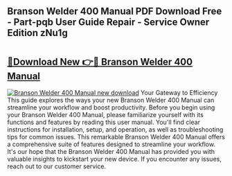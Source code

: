## Branson Welder 400 Manual PDF Download Free - Part-pqb User Guide Repair - Service Owner Edition zNu1g

# <h2><a href="http://bc66196.oget.top/?id=Branson+Welder+400+Manual">🔗Download New 👉🔴 Branson Welder 400 Manual</a></h2>

[![Branson Welder 400 Manual new download](https://i.imgur.com/5g1atiW.png)](http://bc66196.oget.top/?id=Branson+Welder+400+Manual)
Your Gateway to Efficiency This guide explores the ways your new Branson Welder 400 Manual can streamline your workflow and boost productivity. Before you begin using your Branson Welder 400 Manual, please familiarize yourself with its functions and features by reading this user manual. You'll find clear instructions for installation, setup, and operation, as well as troubleshooting tips for common issues. This remarkable Branson Welder 400 Manual offers a comprehensive suite of features designed to streamline your workflow. It's our hope that the Branson Welder 400 Manual has provided you with valuable insights to kickstart your new device. If you encounter any issues, reach out to our customer service.
